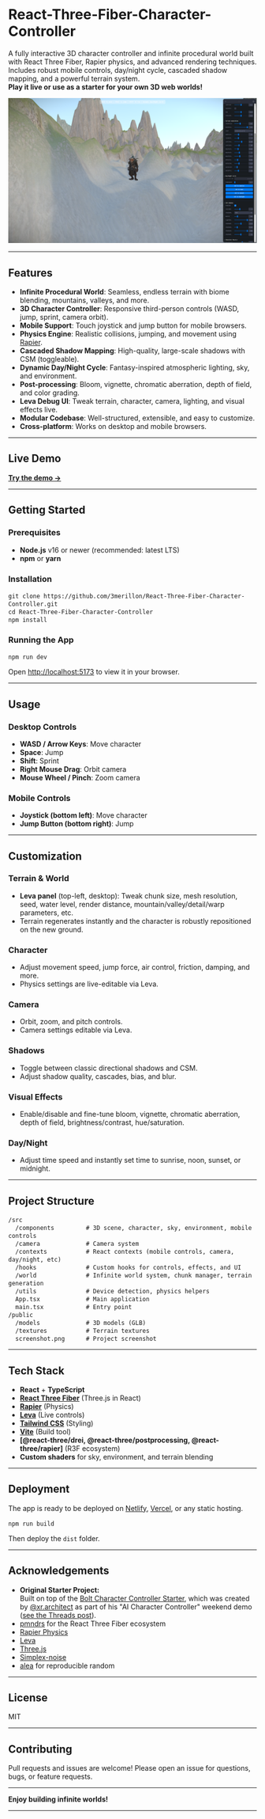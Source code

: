 # React-Three-Fiber-Character-Controller

A fully interactive 3D character controller and infinite procedural world built with React Three Fiber, Rapier physics, and advanced rendering techniques.  
Includes robust mobile controls, day/night cycle, cascaded shadow mapping, and a powerful terrain system.  
**Play it live or use as a starter for your own 3D web worlds!**

![screenshot](./screenshot.png)

---

## Features

- **Infinite Procedural World**: Seamless, endless terrain with biome blending, mountains, valleys, and more.
- **3D Character Controller**: Responsive third-person controls (WASD, jump, sprint, camera orbit).
- **Mobile Support**: Touch joystick and jump button for mobile browsers.
- **Physics Engine**: Realistic collisions, jumping, and movement using [Rapier](https://rapier.rs/).
- **Cascaded Shadow Mapping**: High-quality, large-scale shadows with CSM (toggleable).
- **Dynamic Day/Night Cycle**: Fantasy-inspired atmospheric lighting, sky, and environment.
- **Post-processing**: Bloom, vignette, chromatic aberration, depth of field, and color grading.
- **Leva Debug UI**: Tweak terrain, character, camera, lighting, and visual effects live.
- **Modular Codebase**: Well-structured, extensible, and easy to customize.
- **Cross-platform**: Works on desktop and mobile browsers.

---

## Live Demo

[**Try the demo →**](https://react-three-fiber-character-control.vercel.app/)

---

## Getting Started

### Prerequisites

- **Node.js** v16 or newer (recommended: latest LTS)
- **npm** or **yarn**

### Installation

```
git clone https://github.com/3merillon/React-Three-Fiber-Character-Controller.git
cd React-Three-Fiber-Character-Controller
npm install
```

### Running the App

```
npm run dev
```

Open [http://localhost:5173](http://localhost:5173) to view it in your browser.

---

## Usage

### Desktop Controls

- **WASD / Arrow Keys**: Move character
- **Space**: Jump
- **Shift**: Sprint
- **Right Mouse Drag**: Orbit camera
- **Mouse Wheel / Pinch**: Zoom camera

### Mobile Controls

- **Joystick (bottom left)**: Move character
- **Jump Button (bottom right)**: Jump

---

## Customization

### Terrain & World

- **Leva panel** (top-left, desktop): Tweak chunk size, mesh resolution, seed, water level, render distance, mountain/valley/detail/warp parameters, etc.
- Terrain regenerates instantly and the character is robustly repositioned on the new ground.

### Character

- Adjust movement speed, jump force, air control, friction, damping, and more.
- Physics settings are live-editable via Leva.

### Camera

- Orbit, zoom, and pitch controls.
- Camera settings editable via Leva.

### Shadows

- Toggle between classic directional shadows and CSM.
- Adjust shadow quality, cascades, bias, and blur.

### Visual Effects

- Enable/disable and fine-tune bloom, vignette, chromatic aberration, depth of field, brightness/contrast, hue/saturation.

### Day/Night

- Adjust time speed and instantly set time to sunrise, noon, sunset, or midnight.

---

## Project Structure

```
/src
  /components         # 3D scene, character, sky, environment, mobile controls
  /camera             # Camera system
  /contexts           # React contexts (mobile controls, camera, day/night, etc)
  /hooks              # Custom hooks for controls, effects, and UI
  /world              # Infinite world system, chunk manager, terrain generation
  /utils              # Device detection, physics helpers
  App.tsx             # Main application
  main.tsx            # Entry point
/public
  /models             # 3D models (GLB)
  /textures           # Terrain textures
  screenshot.png      # Project screenshot
```

---

## Tech Stack

- **React** + **TypeScript**
- **[React Three Fiber](https://github.com/pmndrs/react-three-fiber)** (Three.js in React)
- **[Rapier](https://rapier.rs/)** (Physics)
- **[Leva](https://github.com/pmndrs/leva)** (Live controls)
- **[Tailwind CSS](https://tailwindcss.com/)** (Styling)
- **[Vite](https://vitejs.dev/)** (Build tool)
- **[@react-three/drei, @react-three/postprocessing, @react-three/rapier]** (R3F ecosystem)
- **Custom shaders** for sky, environment, and terrain blending

---

## Deployment

The app is ready to be deployed on [Netlify](https://www.netlify.com/), [Vercel](https://vercel.com/), or any static hosting.

```
npm run build
```

Then deploy the `dist` folder.

---

## Acknowledgements

- **Original Starter Project:**  
  Built on top of the [Bolt Character Controller Starter](https://bolt.new/~/sb1-px1vllor), which was created by [@xr.architect](https://www.threads.net/@xr.architect) as part of his "AI Character Controller" weekend demo ([see the Threads post](https://www.threads.net/@xr.architect/post/DGy5aI2yBMt)).  
- [pmndrs](https://github.com/pmndrs) for the React Three Fiber ecosystem
- [Rapier Physics](https://rapier.rs/)
- [Leva](https://leva.pmnd.rs/)
- [Three.js](https://threejs.org/)
- [Simplex-noise](https://github.com/jwagner/simplex-noise.js)
- [alea](https://github.com/coverslide/node-alea) for reproducible random

---

## License

MIT

---

## Contributing

Pull requests and issues are welcome! Please open an issue for questions, bugs, or feature requests.

---

**Enjoy building infinite worlds!**

---